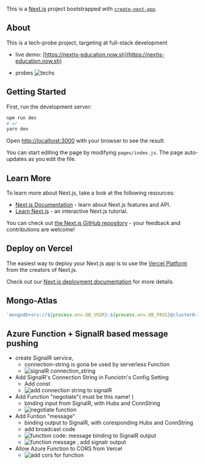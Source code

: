 This is a [Next.js](https://nextjs.org/) project bootstrapped with [`create-next-app`](https://github.com/zeit/next.js/tree/canary/packages/create-next-app).
## About
This is a tech-probe project, targeting at full-stack development

* live demo: [https://nextjs-education.now.sh](https://nextjs-education.now.sh)

* probes
  ![techs](https://user-images.githubusercontent.com/24782000/87746996-0503ba00-c7c0-11ea-8707-391d00094bdd.png)

## Getting Started
First, run the development server:

```bash
npm run dev
# or
yarn dev
```

Open [http://localhost:3000](http://localhost:3000) with your browser to see the result.

You can start editing the page by modifying `pages/index.js`. The page auto-updates as you edit the file.

## Learn More

To learn more about Next.js, take a look at the following resources:

- [Next.js Documentation](https://nextjs.org/docs) - learn about Next.js features and API.
- [Learn Next.js](https://nextjs.org/learn) - an interactive Next.js tutorial.

You can check out [the Next.js GitHub repository](https://github.com/zeit/next.js) - your feedback and contributions are welcome!

## Deploy on Vercel

The easiest way to deploy your Next.js app is to use the [Vercel Platform](https://vercel.com/import?utm_medium=default-template&filter=next.js&utm_source=create-next-app&utm_campaign=create-next-app-readme) from the creators of Next.js.

Check out our [Next.js deployment documentation](https://nextjs.org/docs/deployment) for more details.

## Mongo-Atlas

```Javascript
`mongodb+srv://${process.env.DB_USER}:${process.env.DB_PASS}@cluster0-1iam7.mongodb.net/${process.env.DB_NAME}?retryWrites=true&w=majority`
```

## Azure Function + SignalR based message pushing
* create SignalR service, 
  - connection-string is gona be used by serverless Function
  - ![signalR connection_string](https://user-images.githubusercontent.com/24782000/87732683-b3493880-c79b-11ea-9738-0e571c4324f2.png)
* Add SignalR's Connection String in Funciotn's Config Setting
  - Add const
  - ![add connection string to signalR](https://user-images.githubusercontent.com/24782000/87733175-0079da00-c79d-11ea-97ee-d430d1444518.png)
* Add Function "negotiate"( must be this name! )
  - binding input from SignalR, with Hubs and ConnString
  - ![negotiate function](https://user-images.githubusercontent.com/24782000/87733100-cc061e00-c79c-11ea-86bb-ad727be54902.png)
* Add Funtion "message"
  - binding output to SignalR, with coresponding Hubs and ConnString
  - add broadcast code
  - ![function code: message binding to SignalR output](https://user-images.githubusercontent.com/24782000/87733255-4b93ed00-c79d-11ea-8fa3-065243056bc3.png)
  - ![function message , add signalr output](https://user-images.githubusercontent.com/24782000/87734214-fc9b8700-c79f-11ea-858d-54014287c8ad.png)
* Allow Azure Function to CORS from Vercel
  - ![add cors for function](https://user-images.githubusercontent.com/24782000/87734386-7e8bb000-c7a0-11ea-9cc7-92bf71c845c0.png)
